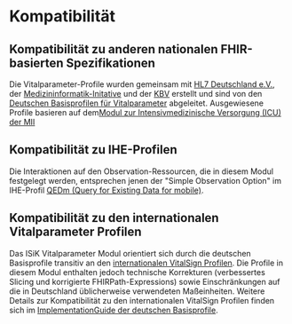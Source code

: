 # Kompatibilität

## Kompatibilität zu anderen nationalen FHIR-basierten Spezifikationen

Die Vitalparameter-Profile wurden gemeinsam mit [HL7 Deutschland e.V.](https://hl7.de/), 
der [Medizininformatik-Initative](https://www.medizininformatik-initiative.de/de/start) und 
der [KBV](https://kbv.de/html/) erstellt 
und sind von den [Deutschen Basisprofilen für Vitalparameter](https://simplifier.net/Basisprofil-DE-R4/~resources?category=Profile&corebasetype=Observation&fhirVersion=R4&sortBy=RankScore_desc) abgeleitet.  Ausgewiesene Profile basieren auf dem[Modul zur Intensivmedizinische Versorgung (ICU) der MII](https://www.medizininformatik-initiative.de/Kerndatensatz/Modul_Intensivmedizin/MonitoringundVitaldaten.html)


## Kompatibilität zu IHE-Profilen

Die Interaktionen auf den Observation-Ressourcen, die in diesem Modul festgelegt werden, entsprechen jenen der "Simple Observation Option" im IHE-Profil
[QEDm (Query for Existing Data for mobile)](https://www.ihe.net/uploadedFiles/Documents/PCC/IHE_PCC_Suppl_QEDm.pdf).

## Kompatibilität zu den internationalen Vitalparameter Profilen

Das ISiK Vitalparameter Modul orientiert sich durch die deutschen Basisprofile transitiv an den [internationalen VitalSign Profilen](https://www.hl7.org/fhir/R4/observation-vitalsigns.html). Die Profile in diesem Modul enthalten jedoch technische Korrekturen (verbessertes Slicing und korrigierte FHIRPath-Expressions) sowie Einschränkungen auf die in Deutschland üblicherweise verwendeten Maßeinheiten. Weitere Details zur Kompatibilität zu den internationalen VitalSign Profilen finden sich im [ImplementationGuide der deutschen Basisprofile](https://ig.fhir.de/basisprofile-de/1.2.0/Ressourcen-Observation-VitalParameter.html).